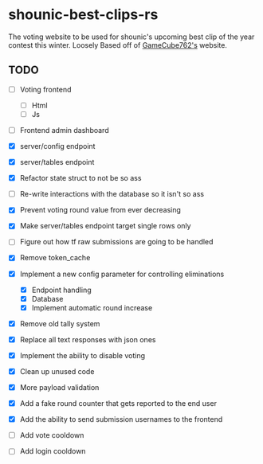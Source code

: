 # shounic-best-clips-rs

The voting website to be used for shounic's upcoming best clip of the year contest this winter. Loosely Based off of [GameCube762's](https://github.com/Gamecube762/ShounicBestClips) website. 

## TODO

- [ ] Voting frontend
   - [ ] Html
   - [ ] Js
- [ ] Frontend admin dashboard
- [x] server/config endpoint
- [x] server/tables endpoint
- [x] Refactor state struct to not be so ass
- [ ] Re-write interactions with the database so it isn't so ass
- [x] Prevent voting round value from ever decreasing
- [x] Make server/tables endpoint target single rows only
- [ ] Figure out how tf raw submissions are going to be handled
- [x] Remove token_cache 
- [x] Implement a new config parameter for controlling eliminations
  - [x] Endpoint handling 
  - [x] Database
  - [x] Implement automatic round increase
- [x] Remove old tally system
- [x] Replace all text responses with json ones
- [x] Implement the ability to disable voting
- [x] Clean up unused code
- [x] More payload validation
- [x] Add a fake round counter that gets reported to the end user
- [x] Add the ability to send submission usernames to the frontend
- [ ] Add vote cooldown
- [ ] Add login cooldown

